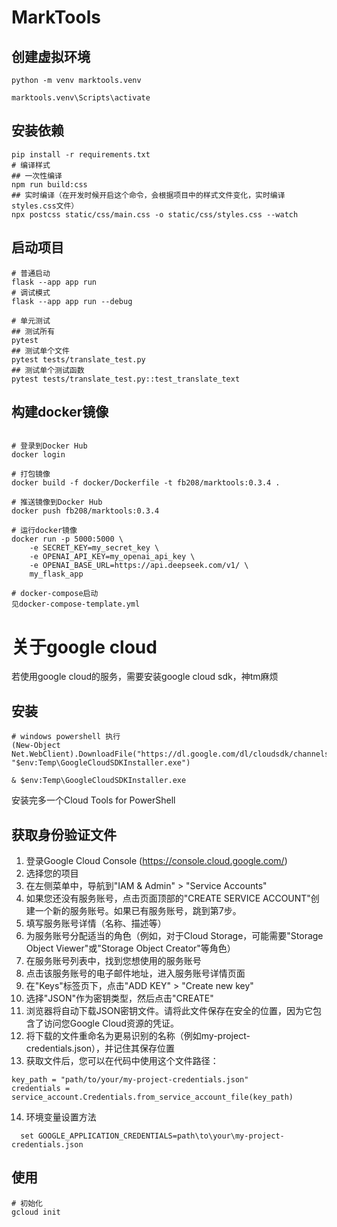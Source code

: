 # MarkTools

## 创建虚拟环境
```
python -m venv marktools.venv

marktools.venv\Scripts\activate
```

## 安装依赖
```
pip install -r requirements.txt
# 编译样式
## 一次性编译
npm run build:css
## 实时编译（在开发时候开启这个命令，会根据项目中的样式文件变化，实时编译styles.css文件）
npx postcss static/css/main.css -o static/css/styles.css --watch
```

## 启动项目

```
# 普通启动
flask --app app run
# 调试模式
flask --app app run --debug

# 单元测试
## 测试所有
pytest
## 测试单个文件
pytest tests/translate_test.py
## 测试单个测试函数
pytest tests/translate_test.py::test_translate_text
```

## 构建docker镜像
```

# 登录到Docker Hub
docker login

# 打包镜像
docker build -f docker/Dockerfile -t fb208/marktools:0.3.4 .

# 推送镜像到Docker Hub
docker push fb208/marktools:0.3.4

# 运行docker镜像
docker run -p 5000:5000 \
    -e SECRET_KEY=my_secret_key \
    -e OPENAI_API_KEY=my_openai_api_key \
    -e OPENAI_BASE_URL=https://api.deepseek.com/v1/ \
    my_flask_app

# docker-compose启动
见docker-compose-template.yml
```

# 关于google cloud
若使用google cloud的服务，需要安装google cloud sdk，神tm麻烦
## 安装
```
# windows powershell 执行
(New-Object Net.WebClient).DownloadFile("https://dl.google.com/dl/cloudsdk/channels/rapid/GoogleCloudSDKInstaller.exe", "$env:Temp\GoogleCloudSDKInstaller.exe")

& $env:Temp\GoogleCloudSDKInstaller.exe
```
安装完多一个Cloud Tools for PowerShell

## 获取身份验证文件
1. 登录Google Cloud Console (https://console.cloud.google.com/)
2. 选择您的项目
3. 在左侧菜单中，导航到"IAM & Admin" > "Service Accounts"
4. 如果您还没有服务账号，点击页面顶部的"CREATE SERVICE ACCOUNT"创建一个新的服务账号。如果已有服务账号，跳到第7步。
5. 填写服务账号详情（名称、描述等）
6. 为服务账号分配适当的角色（例如，对于Cloud Storage，可能需要"Storage Object Viewer"或"Storage Object Creator"等角色）
7. 在服务账号列表中，找到您想使用的服务账号
8. 点击该服务账号的电子邮件地址，进入服务账号详情页面
9. 在"Keys"标签页下，点击"ADD KEY" > "Create new key"
10. 选择"JSON"作为密钥类型，然后点击"CREATE"
11. 浏览器将自动下载JSON密钥文件。请将此文件保存在安全的位置，因为它包含了访问您Google Cloud资源的凭证。
12. 将下载的文件重命名为更易识别的名称（例如my-project-credentials.json），并记住其保存位置
13. 获取文件后，您可以在代码中使用这个文件路径：
```
key_path = "path/to/your/my-project-credentials.json"
credentials = service_account.Credentials.from_service_account_file(key_path)
```
14. 环境变量设置方法
```
  set GOOGLE_APPLICATION_CREDENTIALS=path\to\your\my-project-credentials.json
```
## 使用
```
# 初始化
gcloud init

```